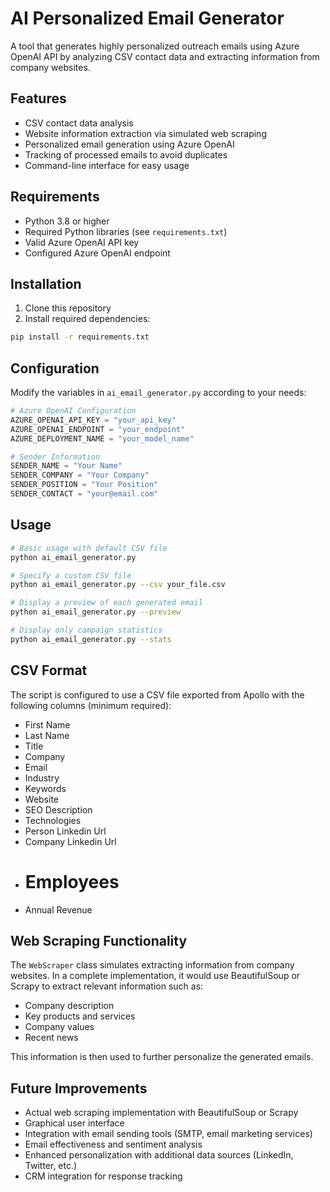 # AI Personalized Email Generator

A tool that generates highly personalized outreach emails using Azure OpenAI API by analyzing CSV contact data and extracting information from company websites.

## Features

- CSV contact data analysis
- Website information extraction via simulated web scraping
- Personalized email generation using Azure OpenAI
- Tracking of processed emails to avoid duplicates
- Command-line interface for easy usage

## Requirements

- Python 3.8 or higher
- Required Python libraries (see `requirements.txt`)
- Valid Azure OpenAI API key
- Configured Azure OpenAI endpoint

## Installation

1. Clone this repository
2. Install required dependencies:

```bash
pip install -r requirements.txt
```

## Configuration

Modify the variables in `ai_email_generator.py` according to your needs:

```python
# Azure OpenAI Configuration
AZURE_OPENAI_API_KEY = "your_api_key"
AZURE_OPENAI_ENDPOINT = "your_endpoint"
AZURE_DEPLOYMENT_NAME = "your_model_name"

# Sender Information
SENDER_NAME = "Your Name"
SENDER_COMPANY = "Your Company"
SENDER_POSITION = "Your Position"
SENDER_CONTACT = "your@email.com"
```

## Usage

```bash
# Basic usage with default CSV file
python ai_email_generator.py

# Specify a custom CSV file
python ai_email_generator.py --csv your_file.csv

# Display a preview of each generated email
python ai_email_generator.py --preview

# Display only campaign statistics
python ai_email_generator.py --stats
```

## CSV Format

The script is configured to use a CSV file exported from Apollo with the following columns (minimum required):

- First Name
- Last Name
- Title
- Company
- Email
- Industry
- Keywords
- Website
- SEO Description
- Technologies
- Person Linkedin Url
- Company Linkedin Url
- # Employees
- Annual Revenue

## Web Scraping Functionality

The `WebScraper` class simulates extracting information from company websites. In a complete implementation, it would use BeautifulSoup or Scrapy to extract relevant information such as:

- Company description
- Key products and services
- Company values
- Recent news

This information is then used to further personalize the generated emails.

## Future Improvements

- Actual web scraping implementation with BeautifulSoup or Scrapy
- Graphical user interface
- Integration with email sending tools (SMTP, email marketing services)
- Email effectiveness and sentiment analysis
- Enhanced personalization with additional data sources (LinkedIn, Twitter, etc.)
- CRM integration for response tracking 